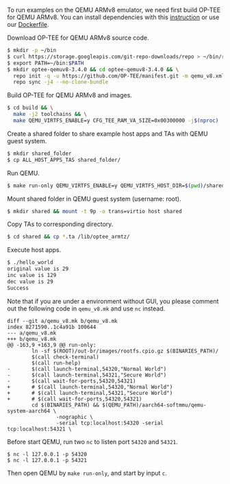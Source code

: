 To run examples on the QEMU ARMv8 emulator, we need first build OP-TEE for QEMU
ARMv8. You can install dependencies with this
[instruction](https://optee.readthedocs.io/building/prerequisites.html#prerequisites)
or use our [Dockerfile](Dockerfile).

Download OP-TEE for QEMU ARMv8 source code.

```sh
$ mkdir -p ~/bin
$ curl https://storage.googleapis.com/git-repo-downloads/repo > ~/bin/repo && chmod a+x ~/bin/repo
$ export PATH=~/bin:$PATH
$ mkdir optee-qemuv8-3.4.0 && cd optee-qemuv8-3.4.0 && \
  repo init -q -u https://github.com/OP-TEE/manifest.git -m qemu_v8.xml -b 3.4.0 && \
  repo sync -j4 --no-clone-bundle
```

Build OP-TEE for QEMU ARMv8 and images.

```sh
$ cd build && \
  make -j2 toolchains && \
  make QEMU_VIRTFS_ENABLE=y CFG_TEE_RAM_VA_SIZE=0x00300000 -j$(nproc)
```

Create a shared folder to share example host apps and TAs with QEMU guest system.

```sh
$ mkdir shared_folder
$ cp ALL_HOST_APPS_TAS shared_folder/
```

Run QEMU.

```sh
$ make run-only QEMU_VIRTFS_ENABLE=y QEMU_VIRTFS_HOST_DIR=$(pwd)/shared_folder
```

Mount shared folder in QEMU guest system (username: root).

```sh
$ mkdir shared && mount -t 9p -o trans=virtio host shared
```
Copy TAs to corresponding directory.

```sh
$ cd shared && cp *.ta /lib/optee_armtz/
```

Execute host apps.

```sh
$ ./hello_world
original value is 29
inc value is 129
dec value is 29
Success
```

Note that if you are under a environment without GUI, you please comment out the following code in `qemu_v8.mk` and use `nc` instead.

```
diff --git a/qemu_v8.mk b/qemu_v8.mk
index 8271590..1c4a91b 100644
--- a/qemu_v8.mk
+++ b/qemu_v8.mk
@@ -163,9 +163,9 @@ run-only:
        ln -sf $(ROOT)/out-br/images/rootfs.cpio.gz $(BINARIES_PATH)/
        $(call check-terminal)
        $(call run-help)
-       $(call launch-terminal,54320,"Normal World")
-       $(call launch-terminal,54321,"Secure World")
-       $(call wait-for-ports,54320,54321)
+       # $(call launch-terminal,54320,"Normal World")
+       # $(call launch-terminal,54321,"Secure World")
+       # $(call wait-for-ports,54320,54321)
        cd $(BINARIES_PATH) && $(QEMU_PATH)/aarch64-softmmu/qemu-system-aarch64 \
                -nographic \
                -serial tcp:localhost:54320 -serial tcp:localhost:54321 \
```

Before start QEMU, run two `nc` to listen port `54320` and `54321`.

```
$ nc -l 127.0.0.1 -p 54320
$ nc -l 127.0.0.1 -p 54321
```

Then open QEMU by `make run-only`, and start by input `c`.